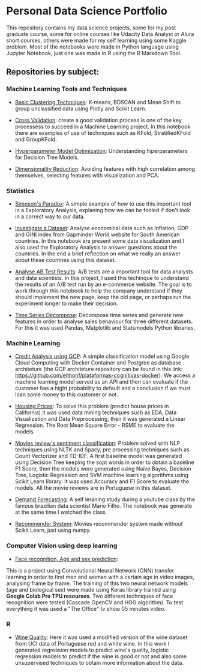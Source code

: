 # Personal Data Science Portfolio

This repository contains my data science projects, some for my post graduate course, some for online courses like Udacity Data Analyst or Alura short courses, others were made for my self learning using some Kaggle problem. Most of the notebooks were made in Python language using Jupyter Notebook, just one was made in R using the R Markdown Tool.

## Repositories by subject:

### Machine Learning Tools and Techniques
- [Basic Clustering Techniques](https://github.com/daniel-guarino/ds-portfolio/blob/main/ml-tools/clustering/ClusteringBasico_Alura.ipynb): K-means, BDSCAN and Mean Shift to group unclassified data using Plotly and Scikit Learn.

- [Cross Validation](https://github.com/daniel-guarino/ds-portfolio/blob/main/ml-tools/cross-validation/ML_Valida%C3%A7%C3%A3o_de_Modelos_Alura.ipynb): create a good validation process is one of the key processess to succeed in a Machine Learning project. In this notebook there are examples of use of techniques such as KFold, StratifiedKFold and GroupKFold.

- [Hyperparameter Model Optimization](https://github.com/daniel-guarino/ds-portfolio/blob/main/ml-tools/hyperparameter-optimization/ML_Parte1_Alura.ipynb): Understanding hiperparameters for Decision Tree Models.

- [Dimensionality Reduction](https://github.com/daniel-guarino/ds-portfolio/blob/main/ml-tools/dimensionality-reduction/ReducaoDimensionalidade_Alura.ipynb): Avoiding features with high correlation among themselves, selecting features with visualization and PCA.

### Statistics

- [Simpson's Paradox](https://github.com/daniel-guarino/ds-portfolio/blob/main/statistics/simpsons-paradox/UC%20Berkley%20-%20Admissions%20Case.ipynb): A simple example of how to use this important tool in a Exploratory Analysis, explaning how we can be fooled if don't look in a correct way to our data.

- [Investigate a Dataset](https://github.com/daniel-guarino/project02-investigate-a-dataset/blob/master/investigate-a-dataset-template-DanielGuarino.ipynb): Analyse economical data such as Inflation, GDP and GINI index from Gapminder World website for South American countries. In this notebook are present some data visualization and I also used the Exploratory Analysis to answer questions about the countries. In the end a brief reflection on what we really an answer about these countries using this dataset.

- [Analyse AB Test Results](https://github.com/daniel-guarino/project03-analyze-ab-test-results/blob/master/Analyze_ab_test_results_notebook.ipynb): A/B tests are a important tool for data analysts and data scientists. In this project, I used this techinque to understand the results of an A/B test run by an e-commerce website. The goal is to work through this notebook to help the company understand if they should implement the new page, keep the old page, or perhaps run the experiment longer to make their decision.

- [Time Series Decompose](https://github.com/daniel-guarino/ds-portfolio/blob/main/machine-learning/time-series/Time_Series_Alura.ipynb): Decompose time series and generate new features in order to analyse sales behaviour for three different datasets. For this it was used Pandas, Matplotlib and Statsmodels Python libraries.

### Machine Learning

- [Credit Analysis using GCP](https://github.com/daniel-guarino/ds-portfolio/blob/main/machine-learning/credit-analysis-GCP/C%C3%B3pia_de_Concess%C3%A3o_de_Cr%C3%A9dito_com_Machine_Learning.ipynb): A simple classification model using Google Cloud Computing with Docker Container and Postgree as database architeture (the GCP architeture repository can be found in this link: https://github.com/elthonf/plataformas-cognitivas-docker). We access a machine learning model served as an API and then can evaluate if the customer has a hight probability to default and a conclusion if we must loan some money to this customer or not.

- [Housing Prices](https://github.com/daniel-guarino/ds-portfolio/blob/main/machine-learning/housing-prices/Trabalho_EDA_Python.ipynb): To solve this problem (predict house prices in California) it was used data mining techniques such as EDA, Data Visualization and Data Preprocessing, then it was generated a Linear Regression. The Root Mean Square Error - RSME to evaluate the models. 

- [Movies review's sentiment classification](https://github.com/daniel-guarino/ds-portfolio/blob/main/nlp-classifier/Trabalho_NLP_Fiap10IA.ipynb): Problem solved with NLP techniques using NLTK and Spacy, pre processing techniques such as Count Vectorizer and TD-IDF. A first baseline model was generated using Decision Tree keeping the sopt words in order to obtain a baseline F1 Score, then the models were generated using Naïve Bayes, Decision Tree, Logistic Regression and SVM machine learning algorithms using Scikit Learn library. It was used Accuracy and F1 Score to evaluate the models. All the movie reviews are in Portuguese in this dataset.

- [Demand Forecasting](https://github.com/daniel-guarino/ds-portfolio/blob/main/machine-learning/time-series/Previsao_demanda_ML_MarioFilho.ipynb): A self leraning study during a youtube class by the famous brazilian data scientist Mario Filho. The notebook was generate at the same time I watched the class

- [Recommender System](https://github.com/daniel-guarino/ds-portfolio/blob/main/recommender-algorithm/Sistema_de_Recomenda%C3%A7%C3%A3o_de_Filmes_Alura.ipynb): Movies recommender system made without Scikit Learn, just using numpy.  

### Computer Vision using deep learning

- [Face recognition, Age and sex prediction](https://github.com/daniel-guarino/VisaoComputacional-VideoAudit10IA/blob/master/projeto/object_people_audit_colab.ipynb):

This is a project using Convolutional Neural Network (CNN) transfer learning in order to find men and woman with a certain age in video images, analysing frame by frame. The training of this two neural network models (age and biological sex) were made using Keras library trained using **Google Colab Pro TPU resourses**. Two different techniques of face recognition were tested (Cascade OpenCV and HOG algorithm). To test everything it was used a "The Office" tv show 05 minutes video.

### R

- [Wine Quality](https://github.com/daniel-guarino/ds-portfolio/blob/main/wine-analysis/EDA-Vinhos_Dataset.Rmd): Here it was used a modified version of the wine dataset from UCI data of Portuguese red and white wine. In this work I generated regression models to predict wine's quality, logistic regression models to predict if the wine is good or not and also some unsupervised techniques to obtain more information about the data.